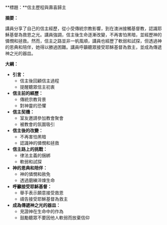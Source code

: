 **標題：**信主歷程與壽喜歸主

**摘要：**

講員分享了自己的信主經歷，從小受傳統宗教影響，到在澳洲接觸基督教，認識耶穌基督為救恩之光。講員強調，信主後生命逐漸改變，不再害怕黑暗，並經歷神的憐憫和拯救。然而，信主之路並非一帆風順，講員也經歷了軟弱和試探，但透過神的恩典和陪伴，她得以勝過困難。講員呼籲聽眾接受耶穌基督為救主，並成為傳遞神之光的器皿。

**大綱：**

* **引言：**
    * 信主後回顧信主過程
    * 提醒聽眾信主初衷
* **信主前的經歷：**
    * 傳統宗教背景
    * 對神靈的恐懼
* **信主契機：**
    * 室友邀請參加教會聚會
    * 被教會的氛圍吸引
* **信主後的改變：**
    * 不再害怕黑暗
    * 認識神的憐憫和拯救
* **信主路上的挑戰：**
    * 律法主義的捆綁
    * 軟弱和試探
* **神的恩典和陪伴：**
    * 神的憐憫和赦免
    * 透過磨練淬煉生命
* **呼籲接受耶穌基督：**
    * 舉手表示願意接受救恩
    * 禱告接受耶穌基督為救主
* **成為傳遞神之光的器皿：**
    * 見證神在生命中的作為
    * 鼓勵聽眾不要因他人軟弱而放棄信仰